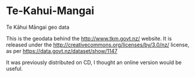 Te-Kahui-Mangai
===============

Te Kāhui Māngai geo data

This is the geodata behind the http://www.tkm.govt.nz/ website. It is
released under the  http://creativecommons.org/licenses/by/3.0/nz/ 
license, as per https://data.govt.nz/dataset/show/1147

It was previously distributed on CD, I thought an online version 
would be useful.
